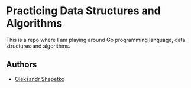 # Practicing Data Structures and Algorithms

This is a repo where I am playing around Go programming language, data structures and algorithms.

## Authors

- [Oleksandr Shepetko](https://shepetko.com)
